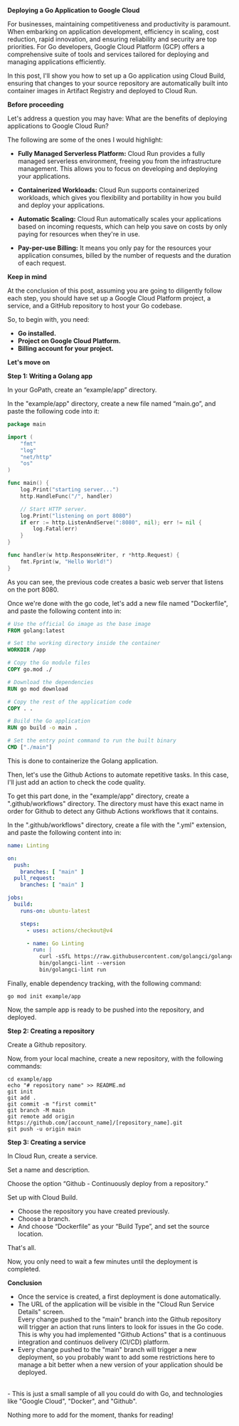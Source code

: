 **Deploying a Go Application to Google Cloud**

For businesses, maintaining competitiveness and productivity is paramount. When embarking on application development, efficiency in scaling, cost reduction, rapid innovation, and ensuring reliability and security are top priorities. For Go developers, Google Cloud Platform (GCP) offers a comprehensive suite of tools and services tailored for deploying and managing applications efficiently.

In this post, I'll show you how to set up a Go application using Cloud Build, ensuring that changes to your source repository are automatically built into container images in Artifact Registry and deployed to Cloud Run.

**Before proceeding**

Let's address a question you may have: What are the benefits of deploying applications to Google Cloud Run?

The following are some of the ones I would highlight:

- **Fully Managed Serverless Platform:** Cloud Run provides a fully managed serverless environment, freeing you from the infrastructure management. This allows you to focus on developing and deploying your applications.

- **Containerized Workloads:** Cloud Run supports containerized workloads, which gives you flexibility and portability in how you build and deploy your applications.

- **Automatic Scaling:** Cloud Run automatically scales your applications based on incoming requests, which can help you save on costs by only paying for resources when they're in use.

- **Pay-per-use Billing:** It means you only pay for the resources your application consumes, billed by the number of requests and the duration of each request.

**Keep in mind**

At the conclusion of this post, assuming you are going to diligently follow each step, you should have set up a Google Cloud Platform project, a service, and a GitHub repository to host your Go codebase.

So, to begin with, you need:
- **Go installed.**
- **Project on Google Cloud Platform.**
- **Billing account for your project.**

**Let's move on**

**Step 1: Writing a Golang app**

In your GoPath, create an “example/app” directory.

In the "example/app" directory, create a new file named “main.go”, and paste the following code into it:

```go
package main

import (
    "fmt"
    "log"
    "net/http"
    "os"
)

func main() {
    log.Print("starting server...")
    http.HandleFunc("/", handler)

    // Start HTTP server.
    log.Print("listening on port 8080")
    if err := http.ListenAndServe(":8080", nil); err != nil {
        log.Fatal(err)
    }
}

func handler(w http.ResponseWriter, r *http.Request) {
    fmt.Fprint(w, "Hello World!")
}
```

As you can see, the previous code creates a basic web server that listens on the port 8080.

Once we're done with the go code, let's add a new file named "Dockerfile", and paste the following content into in:

```dockerfile
# Use the official Go image as the base image
FROM golang:latest

# Set the working directory inside the container
WORKDIR /app

# Copy the Go module files
COPY go.mod ./

# Download the dependencies
RUN go mod download

# Copy the rest of the application code
COPY . .

# Build the Go application
RUN go build -o main .

# Set the entry point command to run the built binary
CMD ["./main"]
```

This is done to containerize the Golang application.

Then, let's use the Github Actions to automate repetitive tasks. In this case, I'll just add an action to check the code quality.

To get this part done, in the "example/app" directory, create a ".github/workflows" directory. The directory must have this exact name in order for Github to detect any Github Actions workflows that it contains.

In the ".github/workflows" directory, create a file with the ".yml" extension, and paste the following content into in:

```yaml
name: Linting

on:
  push:
    branches: [ "main" ]
  pull_request:
    branches: [ "main" ]

jobs:
  build:
    runs-on: ubuntu-latest

    steps:
      - uses: actions/checkout@v4

      - name: Go Linting
        run: |
          curl -sSfL https://raw.githubusercontent.com/golangci/golangci-lint/master/install.sh | sh -s v1.57.2
          bin/golangci-lint --version
          bin/golangci-lint run
```

Finally, enable dependency tracking, with the following command:

    go mod init example/app

Now, the sample app is ready to be pushed into the repository, and deployed.

**Step 2: Creating a repository**

Create a Github repository.

Now, from your local machine, create a new repository, with the following commands:

    cd example/app
    echo "# repository name" >> README.md
    git init
    git add .
    git commit -m "first commit"
    git branch -M main
    git remote add origin https://github.com/[account_name]/[repository_name].git
    git push -u origin main

**Step 3: Creating a service**

In Cloud Run, create a service.

Set a name and description.

Choose the option “Github - Continuously deploy from a repository.”

Set up with Cloud Build.

- Choose the repository you have created previously.
- Choose a branch.
- And choose “Dockerfile” as your “Build Type”, and set the source location.

That's all.

Now, you only need to wait a few minutes until the deployment is completed.

**Conclusion**

- Once the service is created, a first deployment is done automatically.</br>
- The URL of the application will be visible in the "Cloud Run Service Details" screen.</br>
Every change pushed to the "main" branch into the Github repository will trigger an action that runs linters to look for issues in the Go code. This is why you had implemented "Github Actions" that is a continuous integration and continuos delivery (CI/CD) platform.</br>
- Every change pushed to the "main" branch will trigger a new deployment, so you probably want to add some restrictions here to manage a bit better when a new version of your application should be deployed.
</br>
- This is just a small sample of all you could do with Go, and technologies like "Google Cloud", "Docker", and "Github".</br>

Nothing more to add for the moment, thanks for reading!